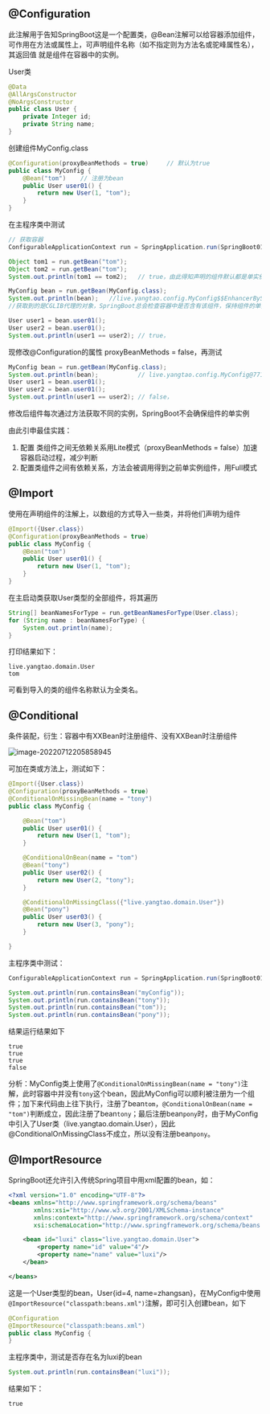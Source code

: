 ## @Configuration

此注解用于告知SpringBoot这是一个配置类，@Bean注解可以给容器添加组件，可作用在方法或属性上，可声明组件名称（如不指定则为方法名或驼峰属性名），其返回值 就是组件在容器中的实例。

User类

```java
@Data
@AllArgsConstructor
@NoArgsConstructor
public class User {
    private Integer id;
    private String name;
}
```

创建组件MyConfig.class

```java
@Configuration(proxyBeanMethods = true)		// 默认为true
public class MyConfig {
    @Bean("tom")	// 注册为bean
    public User user01() {
        return new User(1, "tom");
    }
}
```

在主程序类中测试

```java
// 获取容器
ConfigurableApplicationContext run = SpringApplication.run(SpringBoot01Application.class);

Object tom1 = run.getBean("tom");
Object tom2 = run.getBean("tom");
System.out.println(tom1 == tom2);   // true，由此得知声明的组件默认都是单实例的

MyConfig bean = run.getBean(MyConfig.class);
System.out.println(bean);	//live.yangtao.config.MyConfig$$EnhancerBySpringCGLIB$$f6df835f@1517f633
//获取到的是CGLIB代理的对象，SpringBoot总会检查容器中是否含有该组件，保持组件的单实例

User user1 = bean.user01();
User user2 = bean.user01();
System.out.println(user1 == user2); // true，
```

现修改@Configuration的属性 proxyBeanMethods = false，再测试

```java
MyConfig bean = run.getBean(MyConfig.class);
System.out.println(bean);			// live.yangtao.config.MyConfig@77128dab
User user1 = bean.user01();
User user2 = bean.user01();
System.out.println(user1 == user2); // false，
```

修改后组件每次通过方法获取不同的实例，SpringBoot不会确保组件的单实例

由此引申最佳实践：

1. 配置 类组件之间无依赖关系用Lite模式（proxyBeanMethods = false）加速容器启动过程，减少判断
2. 配置类组件之间有依赖关系，方法会被调用得到之前单实例组件，用Full模式



## @Import

使用在声明组件的注解上，以数组的方式导入一些类，并将他们声明为组件

```java
@Import({User.class})
@Configuration(proxyBeanMethods = true)
public class MyConfig {
    @Bean("tom")
    public User user01() {
        return new User(1, "tom");
    }
}
```

在主启动类获取User类型的全部组件，将其遍历

```java
String[] beanNamesForType = run.getBeanNamesForType(User.class);
for (String name : beanNamesForType) {
    System.out.println(name);
}
```

打印结果如下：

```
live.yangtao.domain.User
tom
```

可看到导入的类的组件名称默认为全类名。



## @Conditional

条件装配，衍生：容器中有XXBean时注册组件、没有XXBean时注册组件

![image-20220712205858945](https://picgo-1304850123.cos.ap-guangzhou.myqcloud.com/image-20220712205858945.png)

可加在类或方法上，测试如下：

```java
@Import({User.class})
@Configuration(proxyBeanMethods = true)
@ConditionalOnMissingBean(name = "tony")
public class MyConfig {

    @Bean("tom")
    public User user01() {
        return new User(1, "tom");
    }

    @ConditionalOnBean(name = "tom")
    @Bean("tony")
    public User user02() {
        return new User(2, "tony");
    }

    @ConditionalOnMissingClass({"live.yangtao.domain.User"})
    @Bean("pony")
    public User user03() {
        return new User(3, "pony");
    }

}
```

主程序类中测试：

```java
ConfigurableApplicationContext run = SpringApplication.run(SpringBoot01Application.class);

System.out.println(run.containsBean("myConfig"));
System.out.println(run.containsBean("tony"));
System.out.println(run.containsBean("tom"));
System.out.println(run.containsBean("pony"));
```

结果运行结果如下

```
true
true
true
false
```

分析：MyConfig类上使用了`@ConditionalOnMissingBean(name = "tony")`注解，此时容器中并没有`tony`这个bean，因此MyConfig可以顺利被注册为一个组件；加下来代码由上往下执行，注册了bean`tom`，`@ConditionalOnBean(name = "tom")`判断成立，因此注册了bean`tony`；最后注册bean`pony`时，由于MyConfig中引入了User类（live.yangtao.domain.User），因此@ConditionalOnMissingClass不成立，所以没有注册bean`pony`。



## @ImportResource

SpringBoot还允许引入传统Spring项目中用xml配置的bean，如：

```xml
<?xml version="1.0" encoding="UTF-8"?>
<beans xmlns="http://www.springframework.org/schema/beans"
       xmlns:xsi="http://www.w3.org/2001/XMLSchema-instance"
       xmlns:context="http://www.springframework.org/schema/context"
       xsi:schemaLocation="http://www.springframework.org/schema/beans http://www.springframework.org/schema/beans/spring-beans.xsd http://www.springframework.org/schema/context https://www.springframework.org/schema/context/spring-context.xsd">

    <bean id="luxi" class="live.yangtao.domain.User">
        <property name="id" value="4"/>
        <property name="name" value="luxi"/>
    </bean>

</beans>
```

这是一个User类型的bean，User{id=4, name=zhangsan}，在MyConfig中使用`@ImportResource("classpath:beans.xml")`注解，即可引入创建bean，如下

```java
@Configuration
@ImportResource("classpath:beans.xml")
public class MyConfig {
}
```

主程序类中，测试是否存在名为luxi的bean

```java
System.out.println(run.containsBean("luxi"));
```

结果如下：

```
true
```


